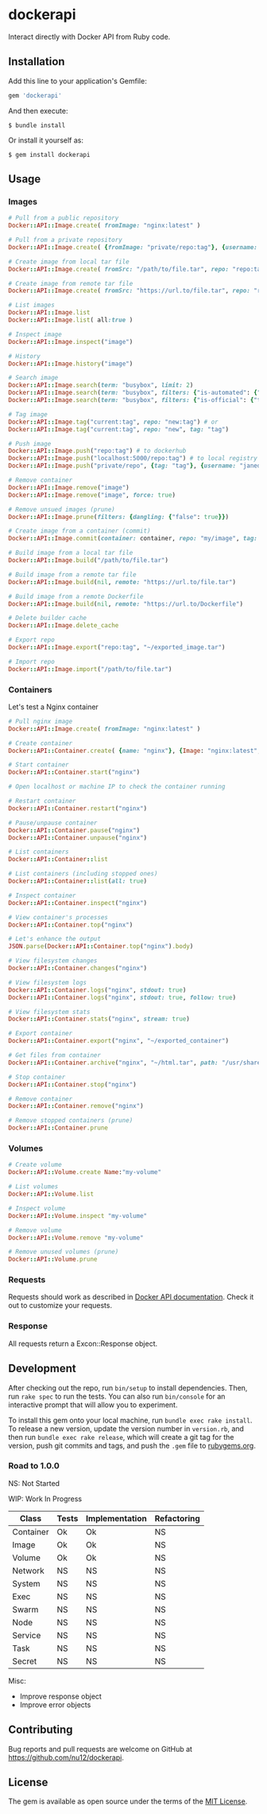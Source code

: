 # dockerapi

Interact directly with Docker API from Ruby code.

## Installation

Add this line to your application's Gemfile:

```ruby
gem 'dockerapi'
```

And then execute:

    $ bundle install

Or install it yourself as:

    $ gem install dockerapi

## Usage

### Images

```ruby
# Pull from a public repository
Docker::API::Image.create( fromImage: "nginx:latest" )

# Pull from a private repository
Docker::API::Image.create( {fromImage: "private/repo:tag"}, {username: "janedoe", password: "password"} )

# Create image from local tar file
Docker::API::Image.create( fromSrc: "/path/to/file.tar", repo: "repo:tag" )

# Create image from remote tar file
Docker::API::Image.create( fromSrc: "https://url.to/file.tar", repo: "repo:tag" )

# List images
Docker::API::Image.list
Docker::API::Image.list( all:true )

# Inspect image
Docker::API::Image.inspect("image")

# History
Docker::API::Image.history("image")

# Search image
Docker::API::Image.search(term: "busybox", limit: 2)
Docker::API::Image.search(term: "busybox", filters: {"is-automated": {"true": true}})
Docker::API::Image.search(term: "busybox", filters: {"is-official": {"true": true}})

# Tag image
Docker::API::Image.tag("current:tag", repo: "new:tag") # or
Docker::API::Image.tag("current:tag", repo: "new", tag: "tag")

# Push image
Docker::API::Image.push("repo:tag") # to dockerhub
Docker::API::Image.push("localhost:5000/repo:tag") # to local registry
Docker::API::Image.push("private/repo", {tag: "tag"}, {username: "janedoe", password: "password"} # to private repository

# Remove container
Docker::API::Image.remove("image")
Docker::API::Image.remove("image", force: true)

# Remove unsued images (prune)
Docker::API::Image.prune(filters: {dangling: {"false": true}})

# Create image from a container (commit)
Docker::API::Image.commit(container: container, repo: "my/image", tag: "latest", comment: "Comment from commit", author: "dockerapi", pause: false )

# Build image from a local tar file
Docker::API::Image.build("/path/to/file.tar")

# Build image from a remote tar file
Docker::API::Image.build(nil, remote: "https://url.to/file.tar")

# Build image from a remote Dockerfile
Docker::API::Image.build(nil, remote: "https://url.to/Dockerfile")

# Delete builder cache
Docker::API::Image.delete_cache

# Export repo
Docker::API::Image.export("repo:tag", "~/exported_image.tar")

# Import repo
Docker::API::Image.import("/path/to/file.tar")
```

### Containers 

Let's test a Nginx container

```ruby
# Pull nginx image
Docker::API::Image.create( fromImage: "nginx:latest" )

# Create container
Docker::API::Container.create( {name: "nginx"}, {Image: "nginx:latest", HostConfig: {PortBindings: {"80/tcp": [ {HostIp: "0.0.0.0", HostPort: "80"} ]}}})

# Start container
Docker::API::Container.start("nginx")

# Open localhost or machine IP to check the container running

# Restart container
Docker::API::Container.restart("nginx")

# Pause/unpause container
Docker::API::Container.pause("nginx")
Docker::API::Container.unpause("nginx")

# List containers
Docker::API::Container::list

# List containers (including stopped ones)
Docker::API::Container::list(all: true)

# Inspect container
Docker::API::Container.inspect("nginx")

# View container's processes
Docker::API::Container.top("nginx")

# Let's enhance the output
JSON.parse(Docker::API::Container.top("nginx").body)

# View filesystem changes
Docker::API::Container.changes("nginx")

# View filesystem logs
Docker::API::Container.logs("nginx", stdout: true)
Docker::API::Container.logs("nginx", stdout: true, follow: true)

# View filesystem stats
Docker::API::Container.stats("nginx", stream: true)

# Export container
Docker::API::Container.export("nginx", "~/exported_container")

# Get files from container
Docker::API::Container.archive("nginx", "~/html.tar", path: "/usr/share/nginx/html/")

# Stop container
Docker::API::Container.stop("nginx")

# Remove container
Docker::API::Container.remove("nginx")

# Remove stopped containers (prune)
Docker::API::Container.prune
```

### Volumes

```ruby
# Create volume
Docker::API::Volume.create Name:"my-volume"

# List volumes
Docker::API::Volume.list

# Inspect volume
Docker::API::Volume.inspect "my-volume"

# Remove volume
Docker::API::Volume.remove "my-volume"

# Remove unused volumes (prune)
Docker::API::Volume.prune

```

### Requests

Requests should work as described in [Docker API documentation](https://docs.docker.com/engine/api/v1.40). Check it out to customize your requests.

### Response

All requests return a Excon::Response object.

## Development

After checking out the repo, run `bin/setup` to install dependencies. Then, run `rake spec` to run the tests. You can also run `bin/console` for an interactive prompt that will allow you to experiment.

To install this gem onto your local machine, run `bundle exec rake install`. To release a new version, update the version number in `version.rb`, and then run `bundle exec rake release`, which will create a git tag for the version, push git commits and tags, and push the `.gem` file to [rubygems.org](https://rubygems.org).

### Road to 1.0.0

NS: Not Started

WIP: Work In Progress


| Class | Tests | Implementation | Refactoring |
|---|---|---|---|
| Container | Ok | Ok | NS |
| Image | Ok | Ok | NS |
| Volume | Ok | Ok | NS |
| Network | NS | NS | NS |
| System | NS | NS | NS |
| Exec | NS | NS | NS |
| Swarm | NS | NS | NS |
| Node | NS | NS | NS |
| Service | NS | NS | NS |
| Task | NS | NS | NS |
| Secret | NS | NS | NS |

Misc: 
* Improve response object
* Improve error objects

## Contributing

Bug reports and pull requests are welcome on GitHub at https://github.com/nu12/dockerapi.


## License

The gem is available as open source under the terms of the [MIT License](https://opensource.org/licenses/MIT).

